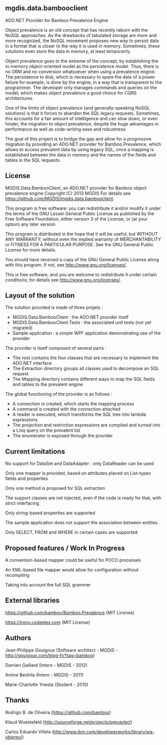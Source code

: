 mgdis.data.bambooclient
-----------------------

ADO.NET Provider for Bamboo Prevalence Engine

Object prevalence is an old concept that has recently reborn with the NoSQL approaches.
As the drawbacks of tabulated storage are more and more recognized, the NoSQL movement
proposes new way to persist data in a format that is closer to the way it is used in memory.
Sometimes, these solutions even store the data in memory, at least temporarily.

Object prevalence goes to the extreme of the concept, by establishing the in-memory
object-oriented model as the persistence model. Thus, there is no ORM and no conversion
whatsoever when using a prevalence engine. The persistence to disk, which is necessary
to spare the data of a power failure for example, is done by the engine, in a way that
is transparent to the programmer. The developer only manages commands and queries
on the model, which makes object prevalence a good choice for CQRS architectures.

One of the limits of object prevalence (and generally-speaking NoSQL solutions) is that
it forces to abandon the SQL legacy requests. Sometimes, this accounts for a fair amount
of intelligence and can slow down, or even hinder, the migration to object prevalence,
despite the huge advantages in performance as well as code-writing ease and robustness.

The goal of this project is to bridge the gap and allow for a progressive migration
by providing an ADO.NET provider for Bamboo.Prevalence, which allows to access prevalent
data by using legacy SQL, once a mapping is established between the data in memory and
the names of the fields and tables in the SQL requests.


License
-------

MGDIS.Data.BambooClient, an ADO.NET provider for Bamboo object prevalence engine
Copyright (C) 2013 MGDIS
For details see https://github.com/MGDIS/mgdis.data.bambooclient.

This program is free software: you can redistribute it and/or modify
it under the terms of the GNU Lesser General Public License as published by
the Free Software Foundation, either version 3 of the License, or
(at your option) any later version.

This program is distributed in the hope that it will be useful,
but WITHOUT ANY WARRANTY; without even the implied warranty of
MERCHANTABILITY or FITNESS FOR A PARTICULAR PURPOSE.  See the
GNU General Public License for more details.

You should have received a copy of the GNU General Public License
along with this program. If not, see <http://www.gnu.org/licenses/>.

This is free software, and you are welcome to redistribute it
under certain conditions; for details see <http://www.gnu.org/licenses/>.


Layout of the solution
----------------------

The solution provided is made of three projets :
- MGDIS.Data.BambooClient : the ADO.NET provider itself
- MGDIS.Data.BambooClient.Tests : the associated unit tests (not yet migrated)
- Sample application : a simple WPF application demonstrating use of the provider

The provider is itself composed of several parts :
- The root contains the four classes that are necessary to implement the ADO.NET interface
- The Extraction directory groups all classes used to decompose an SQL request
- The Mapping directory contains different ways to map the SQL fields and tables to the prevalent engine

The global functioning of the provider is as follows :
- A connection is created, which starts the mapping process
- A command is created with the connection attached
- A reader is executed, which transforms the SQL tree into lambda expressions
- The projection and restriction expressions are compiled and turned into a Linq query on the prevalent list
- The enumerator is exposed through the provider


Current limitations
-------------------

No support for DataSet and DataAdapter : only DataReader can be used

Only one mapper is provided, based on attributes placed on List-types fields and properties

Only one method is proposed for SQL extraction

The support classes are not injected, even if the code is ready for that, with strict interfacing

Only string-based properties are supported

The sample application does not support the association between entities

Only SELECT, FROM and WHERE in certain cases are supported


Proposed features / Work In Progress
------------------------------------

A convention-based mapper could be useful for POCO processes

An XML-based file mapper would allow for configuration without recompiling

Taking into account the full SQL grammer


External libraries
------------------

https://github.com/bamboo/Bamboo.Prevalence (MIT License)

https://irony.codeplex.com (MIT License)


Authors
-------

Jean-Philippe Gouigoux (Software architect - MGDIS - http://gouigoux.com/blog-fr/?tag=bamboo)

Damien Gaillard (Intern - MGDIS - 2012)

Amine Benhila (Intern - MGDIS - 2011)

Marie-Charlotte Ynesta (Student - 2010)


Thanks
------

Rodrigo B. de Oliveira (https://github.com/bamboo)

Klaud Wuestefeld (http://sourceforge.net/projects/prevayler/)

Carlos Eduardo Villela (http://www.ibm.com/developerworks/library/wa-objprev/)
